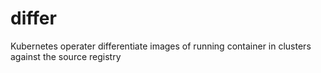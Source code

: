 # differ
Kubernetes operater differentiate images of running container in clusters against the source registry
